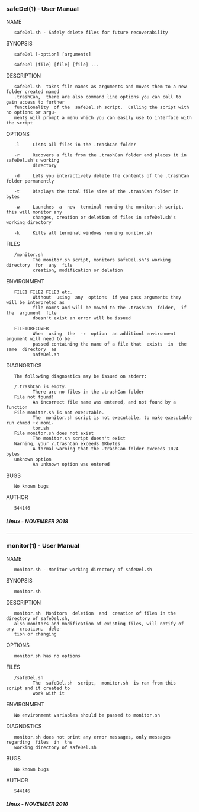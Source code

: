 ### safeDel(1) - User Manual

NAME

       safeDel.sh - Safely delete files for future recoverability

SYNOPSIS

       safeDel [-option] [arguments]

       safeDel [file] [file] [file] ...

DESCRIPTION

       safeDel.sh  takes file names as arguments and moves them to a new folder created named
       .trashCan,  there are also command line options you can call to gain access to further
       functionality  of the  safeDel.sh script.  Calling the script with no options or argu‐
       ments will prompt a menu which you can easily use to interface with the script

OPTIONS

       -l     Lists all files in the .trashCan folder

       -r     Recovers a file from the .trashCan folder and places it in safeDel.sh's working
              directory

       -d     Lets you interactively delete the contents of the .trashCan folder permanently

       -t     Displays the total file size of the .trashCan folder in bytes

       -w     Launches  a  new  terminal running the monitor.sh script, this will monitor any
              changes, creation or deletion of files in safeDel.sh's working directory

       -k     Kills all terminal windows running monitor.sh

FILES

       /monitor.sh
              The monitor.sh script, monitors safeDel.sh's working  directory  for  any  file
              creation, modification or deletion

ENVIRONMENT

       FILE1 FILE2 FILE3 etc.
              Without  using  any  options  if you pass arguments they will be interpreted as
              file names and will be moved to the .trashCan  folder,  if  the  argument  file
              doesn't exist an error will be issued

       FILETORECOVER
              When  using  the  -r  option  an additionl environment argument will need to be
              passed containing the name of a file that  exists  in  the  same  directory  as
              safeDel.sh

DIAGNOSTICS

       The following diagnostics may be issued on stderr:

       /.trashCan is empty.
              There are no files in the .trashCan folder
       File not found!
              An incorrect file name was entered, and not found by a function
       File monitor.sh is not executable.
              The  monitor.sh script is not executable, to make executable run chmod +x moni‐
              tor.sh
       File monitor.sh does not exist
              The monitor.sh script doesn't exist
       Warning, your /.trashCan exceeds 1Kbytes
              A formal warning that the .trashCan folder exceeds 1024 bytes
       unknown option
              An unknown option was entered

BUGS

       No known bugs

AUTHOR

       544146

##### Linux - NOVEMBER 2018

---

### monitor(1) - User Manual

NAME

       monitor.sh - Monitor working directory of safeDel.sh

SYNOPSIS

       monitor.sh

DESCRIPTION

       monitor.sh  Monitors  deletion  and  creation of files in the directory of safeDel.sh,
       also monitors and modification of existing files, will notify of any  creation,  dele‐
       tion or changing

OPTIONS

       monitor.sh has no options

FILES

       /safeDel.sh
              The  safeDel.sh  script,  monitor.sh  is ran from this script and it created to
              work with it

ENVIRONMENT

       No environment variables should be passed to monitor.sh

DIAGNOSTICS

       monitor.sh does not print any error messages, only messages  regarding  files  in  the
       working directory of safeDel.sh

BUGS

       No known bugs

AUTHOR

       544146
    
##### Linux - NOVEMBER 2018
